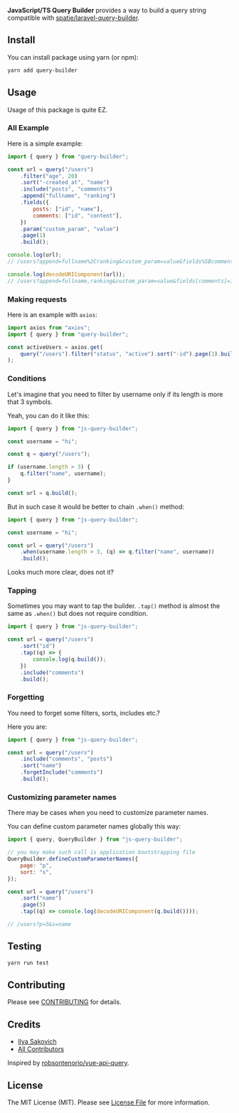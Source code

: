 <p><b>JavaScript/TS Query Builder</b> provides a way to build a query string compatible with <a href="https://github.com/spatie/laravel-query-builder">spatie/laravel-query-builder</a>.</p>

## Install

You can install package using yarn (or npm):

```bash
yarn add query-builder
```

## Usage

Usage of this package is quite EZ.

### All Example

Here is a simple example:

```js
import { query } from "query-builder";

const url = query("/users")
	.filter("age", 20)
	.sort("-created_at", "name")
	.include("posts", "comments")
	.append("fullname", "ranking")
	.fields({
		posts: ["id", "name"],
		comments: ["id", "content"],
	})
	.param("custom_param", "value")
	.page(1)
	.build();

console.log(url);
// /users?append=fullname%2Cranking&custom_param=value&fields%5Bcomments%5D=id%2Ccontent&fields%5Bposts%5D=id%2Cname&filter%5Bage%5D=20&include=posts%2Ccomments&page=1&sort=-created_at%2Cname

console.log(decodeURIComponent(url));
// /users?append=fullname,ranking&custom_param=value&fields[comments]=id,content&fields[posts]=id,name&filter[age]=20&include=posts,comments&page=1&sort=-created_at,name
```

### Making requests

Here is an example with `axios`:

```js
import axios from "axios";
import { query } from "query-builder";

const activeUsers = axios.get(
	query("/users").filter("status", "active").sort("-id").page(1).build()
);
```

### Conditions

Let's imagine that you need to filter by username only if its length is more that 3 symbols.

Yeah, you can do it like this:

```js
import { query } from "js-query-builder";

const username = "hi";

const q = query("/users");

if (username.length > 3) {
	q.filter("name", username);
}

const url = q.build();
```

But in such case it would be better to chain `.when()` method:

```js
import { query } from "js-query-builder";

const username = "hi";

const url = query("/users")
	.when(username.length > 3, (q) => q.filter("name", username))
	.build();
```

Looks much more clear, does not it?

### Tapping

Sometimes you may want to tap the builder. `.tap()` method is almost the same as `.when()` but does not require condition.

```js
import { query } from "js-query-builder";

const url = query("/users")
	.sort("id")
	.tap((q) => {
		console.log(q.build());
	})
	.include("comments")
	.build();
```

### Forgetting

You need to forget some filters, sorts, includes etc.?

Here you are:

```js
import { query } from "js-query-builder";

const url = query("/users")
	.include("comments", "posts")
	.sort("name")
	.forgetInclude("comments")
	.build();
```

### Customizing parameter names

There may be cases when you need to customize parameter names.

You can define custom parameter names globally this way:

```js
import { query, QueryBuilder } from "js-query-builder";

// you may make such call is application bootstrapping file
QueryBuilder.defineCustomParameterNames({
	page: "p",
	sort: "s",
});

const url = query("/users")
	.sort("name")
	.page(5)
	.tap((q) => console.log(decodeURIComponent(q.build())));

// /users?p=5&s=name
```

## Testing

```bash
yarn run test
```

## Contributing

Please see [CONTRIBUTING](CONTRIBUTING.md) for details.

## Credits

-   [Ilya Sakovich](https://github.com/hivokas)
-   [All Contributors](../../contributors)

Inspired by [robsontenorio/vue-api-query](https://github.com/robsontenorio/vue-api-query).

## License

The MIT License (MIT). Please see [License File](LICENSE.md) for more information.
